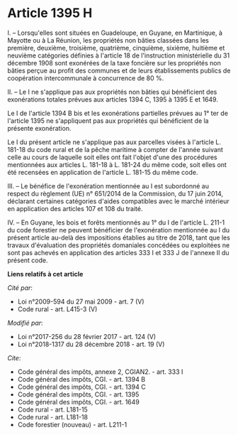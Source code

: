 # Article 1395 H

I. – Lorsqu'elles sont situées en Guadeloupe, en Guyane, en Martinique, à Mayotte ou à La Réunion, les propriétés non bâties
classées dans les première, deuxième, troisième, quatrième, cinquième, sixième, huitième et neuvième catégories définies à
l'article 18 de l'instruction ministérielle du 31 décembre 1908 sont exonérées de la taxe foncière sur les propriétés non
bâties perçue au profit des communes et de leurs établissements publics de coopération intercommunale à concurrence de 80 %.

II. – Le I ne s'applique pas aux propriétés non bâties qui bénéficient des exonérations totales prévues aux articles 1394 C,
1395 à 1395 E et 1649. 

Le I de l'article 1394 B bis et les exonérations partielles prévues au 1° ter de l'article 1395 ne s'appliquent pas aux
propriétés qui bénéficient de la présente exonération.

Le I du présent article ne s'applique pas aux parcelles visées à l'article L. 181-18 du code rural et de la pêche maritime à
compter de l'année suivant celle au cours de laquelle soit elles ont fait l'objet d'une des procédures mentionnées aux
articles L. 181-18 à L. 181-24 du même code, soit elles ont été recensées en application de l'article L. 181-15 du même code.

III. – Le bénéfice de l'exonération mentionnée au I est subordonné au respect du règlement (UE) n° 651/2014 de la Commission,
du 17 juin 2014, déclarant certaines catégories d'aides compatibles avec le marché intérieur en application des articles 107
et 108 du traité.

IV. – En Guyane, les bois et forêts mentionnés au 1° du I de l'article L. 211-1 du code forestier ne peuvent bénéficier de
l'exonération mentionnée au I du présent article au-delà des impositions établies au titre de 2018, tant que les travaux
d'évaluation des propriétés domaniales concédées ou exploitées ne sont pas achevés en application des articles 333 I et 333 J
de l'annexe II du présent code.

**Liens relatifs à cet article**

_Cité par_:

  - Loi n°2009-594 du 27 mai 2009 - art. 7 (V)
  - Code rural - art. L415-3 (V)

_Modifié par_:

  - Loi n°2017-256 du 28 février 2017 - art. 124 (V)
  - Loi n°2018-1317 du 28 décembre 2018 - art. 19 (V)

_Cite_:

  - Code général des impôts, annexe 2, CGIAN2. - art. 333 I
  - Code général des impôts, CGI. - art. 1394 B
  - Code général des impôts, CGI. - art. 1394 C
  - Code général des impôts, CGI. - art. 1395
  - Code général des impôts, CGI. - art. 1649
  - Code rural - art. L181-15
  - Code rural - art. L181-18
  - Code forestier (nouveau) - art. L211-1
